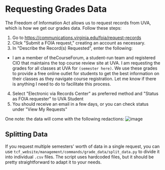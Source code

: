 # Requesting Grades Data

The Freedom of Information Act allows us to request records from UVA, which is how we get our grades data. Follow these steps:

1. Go to https://communications.virginia.edu/foia/request-records
2. Click "Submit a FOIA request," creating an account as necessary.
3. In "Describe the Record(s) Requested", enter the following:

- I am a member of theCourseForum, a student-run team and registered CIO that maintains the top course review site at UVA. I am requesting the grades for all classes at UVA for `(semester here)`. We use these grades to provide a free online outlet for students to get the best information on their classes as they navigate course registration. Let me know if there is anything I need to do to facilitate this process.

4. Select "Electronic via Records Center" as preferred method and "Status as FOIA requester" to UVA Student
5. You should receive an email in a few days, or you can check status under "View My Requests"

One note: the data will come with the following redactions:
![image](https://user-images.githubusercontent.com/55100084/111021403-f777f180-8399-11eb-85cd-d1bbab710438.png)

## Splitting Data

If you request multiple semesters' worth of data in a single request, you can use `tcf_website/management/commands/grade_data/split_data.py` to divide it into individual `.csv` files. The script uses hardcoded files, but it should be pretty straightforward to adapt it to your needs.
